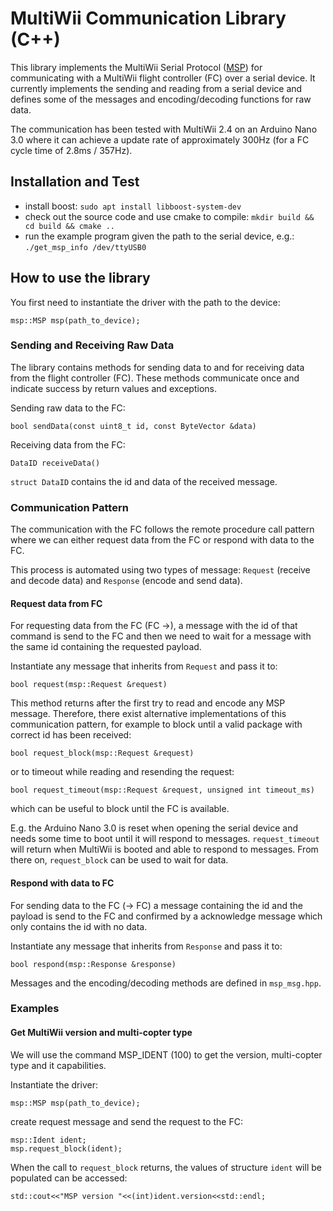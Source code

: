 # MultiWii Communication Library (C++)

This library implements the MultiWii Serial Protocol ([MSP](http://www.multiwii.com/wiki/index.php?title=Multiwii_Serial_Protocol)) for communicating with a MultiWii flight controller (FC) over a serial device.
It currently implements the sending and reading from a serial device and defines some of the messages and encoding/decoding functions for raw data.

The communication has been tested with MultiWii 2.4 on an Arduino Nano 3.0 where it can achieve a update rate of approximately 300Hz (for a FC cycle time of 2.8ms / 357Hz).

## Installation and Test
- install boost: `sudo apt install libboost-system-dev`
- check out the source code and use cmake to compile: `mkdir build && cd build && cmake ..`
- run the example program given the path to the serial device, e.g.: `./get_msp_info /dev/ttyUSB0`

## How to use the library

You first need to instantiate the driver with the path to the device:
```
msp::MSP msp(path_to_device);
```

### Sending and Receiving Raw Data
The library contains methods for sending data to and for receiving data from the flight controller (FC). These methods communicate once and indicate success by return values and exceptions.

Sending raw data to the FC:
```
bool sendData(const uint8_t id, const ByteVector &data)
```

Receiving data from the FC:
```
DataID receiveData()
```
`struct DataID` contains the id and data of the received message.

### Communication Pattern
The communication with the FC follows the remote procedure call pattern where we can either request data from the FC or respond with data to the FC.

This process is automated using two types of message: `Request` (receive and decode data) and `Response` (encode and send data).

#### Request data from FC
For requesting data from the FC (FC →), a message with the id of that command is send to the FC and then we need to wait for a message with the same id containing the requested payload.

Instantiate any message that inherits from `Request` and pass it to:
```
bool request(msp::Request &request)
```
This method returns after the first try to read and encode any MSP message. Therefore, there exist alternative implementations of this communication pattern, for example to block until a valid package with correct id has been received:
```
bool request_block(msp::Request &request)
```
or to timeout while reading and resending the request:
```
bool request_timeout(msp::Request &request, unsigned int timeout_ms)
```
which can be useful to block until the FC is available.

E.g. the Arduino Nano 3.0 is reset when opening the serial device and needs some time to boot until it will respond to messages. `request_timeout` will return when MultiWii is booted and able to respond to messages. From there on, `request_block` can be used to wait for data.

#### Respond with data to FC
For sending data to the FC (→ FC) a message containing the id and the payload is send to the FC and confirmed by a acknowledge message which only contains the id with no data.

Instantiate any message that inherits from `Response` and pass it to:
```
bool respond(msp::Response &response)
```

Messages and the encoding/decoding methods are defined in `msp_msg.hpp`.

### Examples

#### Get MultiWii version and multi-copter type

We will use the command MSP_IDENT (100) to get the version, multi-copter type and it capabilities.

Instantiate the driver:
```
msp::MSP msp(path_to_device);
```
create request message and send the request to the FC:
```
msp::Ident ident;
msp.request_block(ident);
```
When the call to `request_block` returns, the values of structure `ident` will be populated can be accessed:
```
std::cout<<"MSP version "<<(int)ident.version<<std::endl;
```
